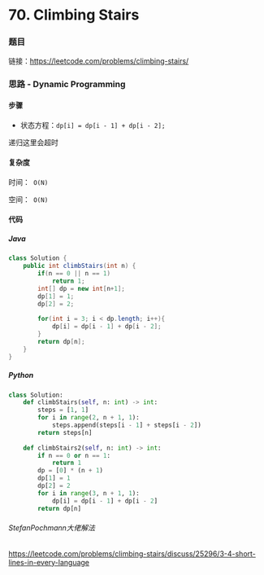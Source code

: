 

# 70. Climbing Stairs

### 题目

链接：https://leetcode.com/problems/climbing-stairs/



### 思路 - Dynamic Programming

#### 步骤

- 状态方程：```dp[i] = dp[i - 1] + dp[i - 2];```


递归这里会超时



#### 复杂度

时间：` O(N)`

空间：` O(N)` 



#### 代码

##### Java

```java
class Solution {
    public int climbStairs(int n) {
        if(n == 0 || n == 1)
            return 1;
        int[] dp = new int[n+1];
        dp[1] = 1;
        dp[2] = 2;
        
        for(int i = 3; i < dp.length; i++){
            dp[i] = dp[i - 1] + dp[i - 2];
        }
        return dp[n];   
    }
}
```



##### Python

```python
class Solution:
    def climbStairs(self, n: int) -> int:
        steps = [1, 1]
        for i in range(2, n + 1, 1):
            steps.append(steps[i - 1] + steps[i - 2])
        return steps[n]
    
    def climbStairs2(self, n: int) -> int:
        if n == 0 or n == 1:
            return 1
        dp = [0] * (n + 1)
        dp[1] = 1
        dp[2] = 2
        for i in range(3, n + 1, 1):
            dp[i] = dp[i - 1] + dp[i - 2]
        return dp[n]
```



###### StefanPochmann大佬解法

https://leetcode.com/problems/climbing-stairs/discuss/25296/3-4-short-lines-in-every-language